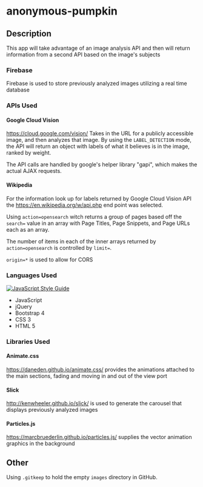 # anonymous-pumpkin

## Description
This app will take advantage of an image analysis API and then will return information from a second API based on the image's subjects

### Firebase
Firebase is used to store previously analyzed images utilizing a real time database

### APIs Used
#### Google Cloud Vision
https://cloud.google.com/vision/
Takes in the URL for a publicly accessible image, and then analyzes that image. By using the `LABEL_DETECTION` mode, the API will return an object with labels of what it believes is in the image, ranked by weight. 

The API calls are handled by google's helper library "gapi", which makes the actual AJAX requests.

#### Wikipedia
For the information look up for labels returned by Google Cloud Vision API the https://en.wikipedia.org/w/api.php end point was selected.

Using `action=opensearch` witch returns a group of pages based off the `search=` value in an array with Page Titles, Page Snippets, and Page URLs each as an array.

The number of items in each of the inner arrays returned by `action=opensearch` is controlled by `limit=`.

`origin=*` is used to allow for CORS

### Languages Used
[![JavaScript Style Guide](https://img.shields.io/badge/code_style-standard-brightgreen.svg)](https://standardjs.com)
  * JavaScript
  * jQuery
  * Bootstrap 4
  * CSS 3
  * HTML 5

### Libraries Used
#### Animate.css
https://daneden.github.io/animate.css/ provides the animations attached to the main sections, fading and moving in and out of the view port

#### Slick
http://kenwheeler.github.io/slick/ is used to generate the carousel that displays previously analyzed images

#### Particles.js
https://marcbruederlin.github.io/particles.js/ supplies the vector animation graphics in the background

## Other
Using `.gitkeep` to hold the empty `images` directory in GitHub.
